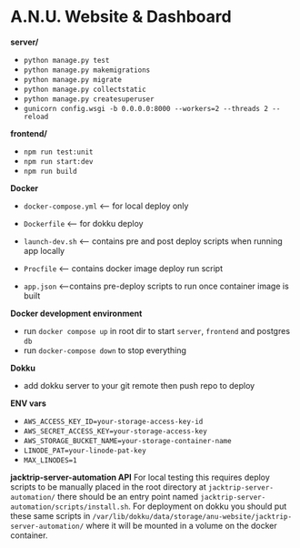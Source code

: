# A.N.U. Website & Dashboard

**server/**
- `python manage.py test`
- `python manage.py makemigrations`
- `python manage.py migrate`
- `python manage.py collectstatic`
- `python manage.py createsuperuser`
- `gunicorn config.wsgi -b 0.0.0.0:8000 --workers=2 --threads 2 --reload`

**frontend/**
- `npm run test:unit`
- `npm run start:dev`
- `npm run build` 

**Docker**
- `docker-compose.yml` <-- for local deploy only
- `Dockerfile` <-- for dokku deploy

- `launch-dev.sh` <-- contains pre and post deploy scripts when running app locally
- `Procfile` <-- contains docker image deploy run script
- `app.json` <--contains pre-deploy scripts to run once container image is built

**Docker development environment**
- run `docker compose up` in root dir to start `server`, `frontend` and postgres `db`
- run `docker-compose down` to stop everything

**Dokku**
- add dokku server to your git remote then push repo to deploy

**ENV vars**
- `AWS_ACCESS_KEY_ID=your-storage-access-key-id`
- `AWS_SECRET_ACCESS_KEY=your-storage-access-key`
- `AWS_STORAGE_BUCKET_NAME=your-storage-container-name`
- `LINODE_PAT=your-linode-pat-key`
- `MAX_LINODES=1`

**jacktrip-server-automation API**
For local testing this requires deploy scripts to be manually placed in the root directory at `jacktrip-server-automation/` there should
be an entry point named `jacktrip-server-automation/scripts/install.sh`.
For deployment on dokku you should put these same scripts in `/var/lib/dokku/data/storage/anu-website/jacktrip-server-automation/` where it will be
mounted in a volume on the docker container.